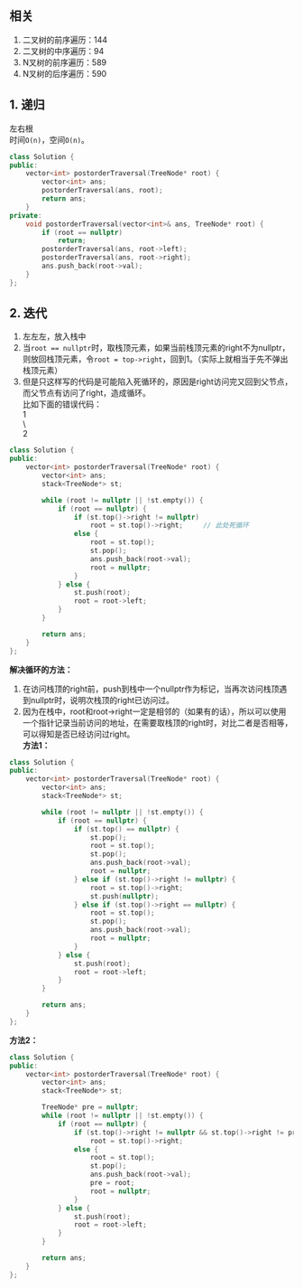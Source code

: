 ## 相关
1. 二叉树的前序遍历：144
2. 二叉树的中序遍历：94
3. N叉树的前序遍历：589
4. N叉树的后序遍历：590
  
## 1. 递归
左右根  
时间`O(n)`，空间`O(n)`。  
```cpp
class Solution {
public:
    vector<int> postorderTraversal(TreeNode* root) {
        vector<int> ans;
        postorderTraversal(ans, root);
        return ans;
    }
private:
    void postorderTraversal(vector<int>& ans, TreeNode* root) {
        if (root == nullptr)
            return;
        postorderTraversal(ans, root->left);
        postorderTraversal(ans, root->right);
        ans.push_back(root->val);
    }
};
```
  
## 2. 迭代
1. 左左左，放入栈中
2. 当`root == nullptr`时，取栈顶元素，如果当前栈顶元素的right不为nullptr，则放回栈顶元素，令`root = top->right`，回到1。（实际上就相当于先不弹出栈顶元素）
3. 但是只这样写的代码是可能陷入死循环的，原因是right访问完又回到父节点，而父节点有访问了right，造成循环。  
比如下面的错误代码：  
    1  
     \  
      2  
```cpp
class Solution {
public:
    vector<int> postorderTraversal(TreeNode* root) {
        vector<int> ans;
        stack<TreeNode*> st;

        while (root != nullptr || !st.empty()) {
            if (root == nullptr) {
                if (st.top()->right != nullptr)
                    root = st.top()->right;     // 此处死循环
                else {
                    root = st.top();
                    st.pop();
                    ans.push_back(root->val);
                    root = nullptr;
                }
            } else {
                st.push(root);
                root = root->left;
            }
        }

        return ans;
    }
};
```
**解决循环的方法：**  
1. 在访问栈顶的right前，push到栈中一个nullptr作为标记，当再次访问栈顶遇到nullptr时，说明次栈顶的right已访问过。  
2. 因为在栈中，root和root->right一定是相邻的（如果有的话），所以可以使用一个指针记录当前访问的地址，在需要取栈顶的right时，对比二者是否相等，可以得知是否已经访问过right。  
**方法1：**  
```cpp
class Solution {
public:
    vector<int> postorderTraversal(TreeNode* root) {
        vector<int> ans;
        stack<TreeNode*> st;

        while (root != nullptr || !st.empty()) {
            if (root == nullptr) {
                if (st.top() == nullptr) {
                    st.pop();
                    root = st.top();
                    st.pop();
                    ans.push_back(root->val);
                    root = nullptr;
                } else if (st.top()->right != nullptr) {
                    root = st.top()->right;
                    st.push(nullptr);
                } else if (st.top()->right == nullptr) {
                    root = st.top();
                    st.pop();
                    ans.push_back(root->val);
                    root = nullptr;
                }
            } else {
                st.push(root);
                root = root->left;
            }
        }

        return ans;
    }
};
```
**方法2：**  
```cpp
class Solution {
public:
    vector<int> postorderTraversal(TreeNode* root) {
        vector<int> ans;
        stack<TreeNode*> st;

        TreeNode* pre = nullptr;
        while (root != nullptr || !st.empty()) {
            if (root == nullptr) {
                if (st.top()->right != nullptr && st.top()->right != pre) 
                    root = st.top()->right;
                else {
                    root = st.top();
                    st.pop();
                    ans.push_back(root->val);
                    pre = root;
                    root = nullptr;
                }
            } else {
                st.push(root);
                root = root->left;
            }
        }

        return ans;
    }
};
```